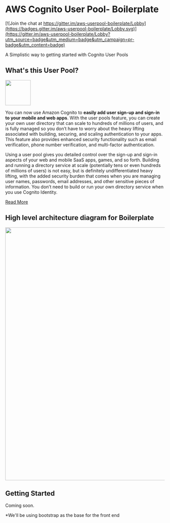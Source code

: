 # AWS Cognito User Pool- Boilerplate

[![Join the chat at https://gitter.im/aws-userpool-boilerplate/Lobby](https://badges.gitter.im/aws-userpool-boilerplate/Lobby.svg)](https://gitter.im/aws-userpool-boilerplate/Lobby?utm_source=badge&utm_medium=badge&utm_campaign=pr-badge&utm_content=badge)

A Simplistic way to getting started with Cognito User Pools

## What's this User Pool? 

<img src="http://backspace.technology/images/SimpleIcon_Cognito.png" width="80px">

You can now use Amazon Cognito to **easily add user sign-up and sign-in to your mobile and web apps**. With the user pools feature, you can create your own user directory that can scale to hundreds of millions of users, and is fully managed so you don’t have to worry about the heavy lifting associated with building, securing, and scaling authentication to your apps. This feature also provides enhanced security functionality such as email verification, phone number verification, and multi-factor authentication.

Using a user pool gives you detailed control over the sign-up and sign-in aspects of your web and mobile SaaS apps, games, and so forth. Building and running a directory service at scale (potentially tens or even hundreds of millions of users) is not easy, but is definitely undifferentiated heavy lifting, with the added security burden that comes when you are managing user names, passwords, email addresses, and other sensitive pieces of information. You don’t need to build or run your own directory service when you use Cognito Identity.

 [Read More](https://aws.amazon.com/blogs/aws/new-user-pools-for-amazon-cognito/)
 
## High level architecture diagram for Boilerplate

<img src="https://cloud.githubusercontent.com/assets/5123109/18832830/2a5bcea2-840b-11e6-83a3-2a1c97db4283.png" width="800px">


 
## Getting Started

Coming soon.


*We'll be using bootstrap as the base for the front end 

